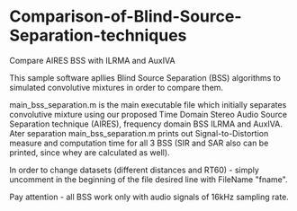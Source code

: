 # Comparison-of-Blind-Source-Separation-techniques
Compare AIRES BSS with ILRMA and AuxIVA


This sample software apllies Blind Source Separation (BSS) algorithms to simulated convolutive mixtures in order to compare them.

main_bss_separation.m is the main executable file which initially separates convolutive mixture using our proposed Time Domain Stereo Audio Source Separation technique (AIRES), frequency domain BSS ILRMA and AuxIVA. Ater separation main_bss_separation.m prints out Signal-to-Distortion measure and computation time for all 3 BSS (SIR and SAR also can be printed, since whey are calculated as well).

In order to change datasets (different distances and RT60) - simply uncomment in the beginning of the file desired line with FileName "fname". 

Pay attention - all BSS work only with audio signals of 16kHz sampling rate.
